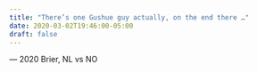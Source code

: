 ```yaml
---
title: "There’s one Gushue guy actually, on the end there …"
date: 2020-03-02T19:46:00-05:00
draft: false
---
```

— 2020 Brier, NL vs NO
<!--more--> 


